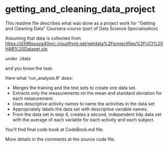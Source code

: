 # getting_and_cleaning_data_project

This readme file describes what was done as a project work for "Getting and Cleaning Data" Coursera course (part of Data Science Specialisation)

Assuming that data is collected from
https://d396qusza40orc.cloudfront.net/getdata%2Fprojectfiles%2FUCI%20HAR%20Dataset.zip

under ./data

and you know the task.

Here what 'run_analysis.R' does:
* Merges the training and the test sets to create one data set.
* Extracts only the measurements on the mean and standard deviation for each measurement. 
* Uses descriptive activity names to name the activities in the data set
* Appropriately labels the data set with descriptive variable names. 
* From the data set in step 4, creates a second, independent tidy data set with the average of each variable for each activity and each subject.
 
You'll find final code book at CodeBook.md file.

More details in the comments at the source code file.
